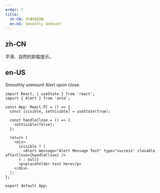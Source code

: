 ```yaml
---
order: 7
title:
  zh-CN: 平滑地卸载
  en-US: Smoothly Unmount
---
```


## zh-CN

平滑、自然的卸载提示。

## en-US

Smoothly unmount Alert upon close.

```tsx
import React, { useState } from 'react';
import { Alert } from 'antd';

const App: React.FC = () => {
  const [visible, setVisible] = useState(true);

  const handleClose = () => {
    setVisible(false);
  };

  return (
    <div>
      {visible ? (
        <Alert message="Alert Message Text" type="success" closable afterClose={handleClose} />
      ) : null}
      <p>placeholder text here</p>
    </div>
  );
};

export default App;
```
